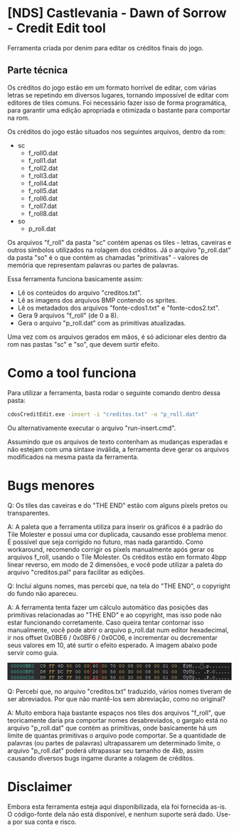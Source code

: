 # [NDS] Castlevania - Dawn of Sorrow - Credit Edit tool

Ferramenta criada por denim para editar os créditos finais do jogo.

## Parte técnica

Os créditos do jogo estão em um formato horrível de editar, com várias letras se repetindo em diversos lugares, tornando impossível de editar com editores de tiles comuns. Foi necessário fazer isso de forma programática, para garantir uma edição apropriada e otimizada o bastante para comportar na rom.

Os créditos do jogo estão situados nos seguintes arquivos, dentro da rom:

- sc
  - f_roll0.dat
  - f_roll1.dat
  - f_roll2.dat
  - f_roll3.dat
  - f_roll4.dat
  - f_roll5.dat
  - f_roll6.dat
  - f_roll7.dat
  - f_roll8.dat
- so
  - p_roll.dat

Os arquivos "f_roll" da pasta "sc" contém apenas os tiles - letras, caveiras e outros símbolos utilizados na rolagem dos créditos. Já o arquivo "p_roll.dat" da pasta "so" é o que contém as chamadas "primitivas" - valores de memória que representam palavras ou partes de palavras.

Essa ferramenta funciona basicamente assim:

- Lê os conteúdos do arquivo "creditos.txt".
- Lê as imagens dos arquivos BMP contendo os sprites.
- Lê os metadados dos arquivos "fonte-cdos1.txt" e "fonte-cdos2.txt".
- Gera 9 arquivos "f_roll" (de 0 a 8).
- Gera o arquivo "p_roll.dat" com as primitivas atualizadas.

Uma vez com os arquivos gerados em mãos, é só adicionar eles dentro da rom nas pastas "sc" e "so", que devem surtir efeito.

# Como a tool funciona

Para utilizar a ferramenta, basta rodar o seguinte comando dentro dessa pasta:
```bat
cdosCreditEdit.exe -insert -i "creditos.txt" -o "p_roll.dat"
```

Ou alternativamente executar o arquivo "run-insert.cmd".

Assumindo que os arquivos de texto contenham as mudanças esperadas e não estejam com uma sintaxe inválida, a ferramenta deve gerar os arquivos modificados na mesma pasta da ferramenta.

# Bugs menores

Q: Os tiles das caveiras e do "THE END" estão com alguns píxels pretos ou transparentes.

A: A paleta que a ferramenta utiliza para inserir os gráficos é a padrão do Tile Molester e possui uma cor duplicada, causando esse problema menor. É possível que seja corrigido no futuro, mas nada garantido. Como workaround, recomendo corrigir os píxels manualmente após gerar os arquivos f_roll, usando o Tile Molester. Os créditos estão em formato 4bpp linear reverso, em modo de 2 dimensões, e você pode utilizar a paleta do arquivo "creditos.pal" para facilitar as edições.

Q: Incluí alguns nomes, mas percebi que, na tela do "THE END", o copyright do fundo não apareceu.

A: A ferramenta tenta fazer um cálculo automático das posições das primitivas relacionadas ao "THE END" e ao copyright, mas isso pode não estar funcionando corretamente. Caso queira tentar contornar isso manualmente, você pode abrir o arquivo p_roll.dat num editor hexadecimal, ir nos offset 0x0BE6 / 0x0BF6 / 0x0C06, e incrementar ou decrementar seus valores em 10, até surtir o efeito esperado. A imagem abaixo pode servir como guia.

![alt text](faq_q2.png)

Q: Percebi que, no arquivo "creditos.txt" traduzido, vários nomes tiveram de ser abreviados. Por que não mantê-los sem abreviação, como no original?

A: Muito embora haja bastante espaços nos tiles dos arquivos "f_roll", que teoricamente daria pra comportar nomes desabreviados, o gargalo está no arquivo "p_roll.dat" que contém as primitivas, onde basicamente há um limite de quantas primitivas o arquivo pode comportar. Se a quantidade de palavras (ou partes de palavras) ultrapassarem um determinado limite, o arquivo "p_roll.dat" poderá ultrapassar seu tamanho de 4kb, assim causando diversos bugs ingame durante a rolagem de créditos.

# Disclaimer

Embora esta ferramenta esteja aqui disponibilizada, ela foi fornecida as-is. O código-fonte dela não está disponível, e nenhum suporte será dado. Use-a por sua conta e risco.